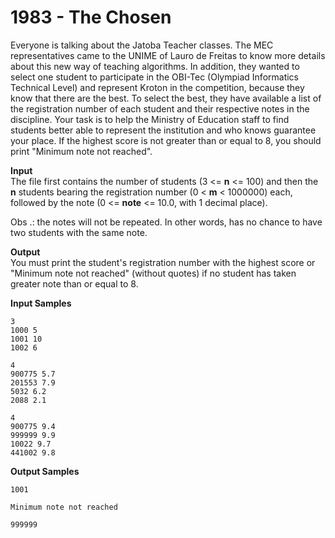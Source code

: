 # 1983 - The Chosen

Everyone is talking about the Jatoba Teacher classes. The MEC representatives came to the UNIME of Lauro de Freitas to know more details about this new way of teaching algorithms. In addition, they wanted to select one student to participate in the OBI-Tec (Olympiad Informatics Technical Level) and represent Kroton in the competition, because they know that there are the best. To select the best, they have available a list of the registration number of each student and their respective notes in the discipline. Your task is to help the Ministry of Education staff to find students better able to represent the institution and who knows guarantee your place. If the highest score is not greater than or equal to 8, you should print "Minimum note not reached".

**Input**<br>
The file first contains the number of students (3 <= **n** <= 100) and then the **n** students bearing the registration number (0 < **m** < 1000000) each, followed by the note (0 <= **note** <= 10.0, with 1 decimal place).

Obs .: the notes will not be repeated. In other words, has no chance to have two students with the same note.

**Output**<br>
You must print the student's registration number with the highest score or "Minimum note not reached" (without quotes) if no student has taken greater note than or equal to 8.

**Input Samples**
````
3
1000 5
1001 10
1002 6
````
````
4
900775 5.7
201553 7.9
5032 6.2
2088 2.1
````
````
4
900775 9.4
999999 9.9
10022 9.7
441002 9.8
````

**Output Samples**
````
1001
````
````
Minimum note not reached
````
````
999999
````
